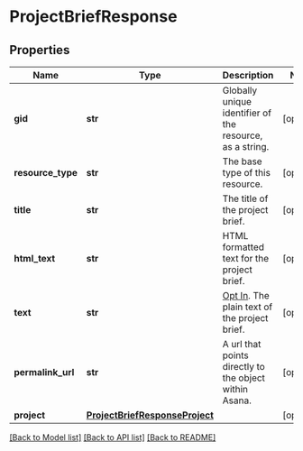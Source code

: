 # ProjectBriefResponse

## Properties
Name | Type | Description | Notes
------------ | ------------- | ------------- | -------------
**gid** | **str** | Globally unique identifier of the resource, as a string. | [optional] 
**resource_type** | **str** | The base type of this resource. | [optional] 
**title** | **str** | The title of the project brief. | [optional] 
**html_text** | **str** | HTML formatted text for the project brief. | [optional] 
**text** | **str** | [Opt In](/docs/inputoutput-options). The plain text of the project brief. | [optional] 
**permalink_url** | **str** | A url that points directly to the object within Asana. | [optional] 
**project** | [**ProjectBriefResponseProject**](ProjectBriefResponseProject.md) |  | [optional] 

[[Back to Model list]](../README.md#documentation-for-models) [[Back to API list]](../README.md#documentation-for-api-endpoints) [[Back to README]](../README.md)

